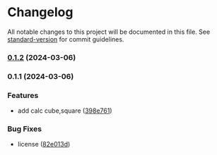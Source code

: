 # Changelog

All notable changes to this project will be documented in this file. See [standard-version](https://github.com/conventional-changelog/standard-version) for commit guidelines.

### [0.1.2](https://github.com/thind9xdev/scientific_calculator/compare/v0.1.1...v0.1.2) (2024-03-06)

### 0.1.1 (2024-03-06)


### Features

* add calc cube,square ([398e761](https://github.com/thind9xdev/scientific_calculator/commit/398e761578707542f4c77e35816e036a97418ca8))


### Bug Fixes

* license ([82e013d](https://github.com/thind9xdev/scientific_calculator/commit/82e013df2a35be75587f06b4c8bbeb5a46dabcb0))
